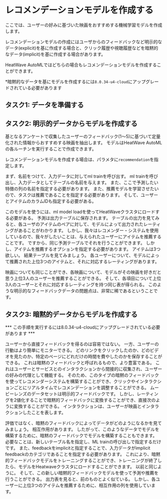# レコメンデーションモデルを作成する

ここでは、ユーザーの好みに基づいた映画をおすすめする機械学習モデルを作成します。

レコメンデーションモデルの作成にはユーザからのフィードバックなど明示的なデータ(explicit)を基に作成する場合と、クリック履歴や視聴履歴などを暗黙的なデータ(implicit)を基に作成する場合があります。

HeatWave AutoMLではどちらの場合もレコメンデーションモデルを作成することができます。

*暗黙的なデータを基にモデルを作成するには`8.0.34-u4-cloud`にアップグレードされている必要があります

## タスク1: データを準備する


## タスク2: 明示的データからモデルを作成する
基となるアンケートで収集したユーザーのフィードバック(1〜5)に基づいて定量化された情報からおすすめする映画を抽出します。
モデルはHeatWave AutoMLの各ルーチンを実行することで作成できます。

レコメンデーションモデルを作成する場合は、パラメタに`recommendation`を指定します。

まず、名前をつけて、入力データに対してml trainを呼び出す。
ml trainを呼び出し、入力データとしてテーブルの名前を与えます。
また、ここで予測したい特徴の列の名前を指定する必要があります。
また、推薦モデルを学習させたいので、タスクは推薦であることを指定する必要があります。
そして、ユーザーとアイテムのカラムIDも指定する必要がある。

このモデルを使うには、ml model loadを使ってHeatWaveクラスタにロードする必要がある。
予測は出力テーブルに保存されます。
テーブルの出力を見てみると、各ユーザのアイテムのペアに対して、モデルによって出力されたレーティングがあることがわかります。
しかし、我々はレコメンダー・システムを使用しているので、我々がしたいことは、与えられたユーザーにアイテムを推薦することです。
ですから、同じ予測テーブルでそれを行うことができます。
しかし、アイテムを推薦するオプションを指定する必要があります。
アイテムは3つ欲しい。
結果テーブルを見てみましょう。
各ユーザーについて、モデルによって推薦された上位3つのアイテムと、それに対応するレーティングがあります。

映画についても同じことができ、各映画について、モデルがその映画を好きだと思う上位3人のユーザーを推薦することができる。
そして、各項目について上位3人のユーザーとそれに対応するレーティングを持つ同じ表が得られる。
このような明示的なフィードバックデータの問題点は、非常に稀であるということです。

## タスク3: 暗黙的データからモデルを作成する
*** この手順を実行するには8.0.34-u4-cloudにアップグレードされている必要があります ***

ユーザーから直接フィードバックを得るのは容易ではない。
一方、ユーザーの行動はより簡単にモニターできる。
どのリンクをクリックしたのか、どのビデオを見たのか、特定のページにどれだけの時間を費やしたのかを保存することができる。
これは暗黙のフィードバックと呼ばれるもので、より豊富である。
これはユーザーとサービスとのインタラクションから間接的に収集され、ユーザーの好みの代理として機能する。
そのため、このタイプの暗黙のフィードバックを使ってレコメンダーシステムを構築することができ、クリックやインタラクションごとにリアルタイムでレコメンデーションを調整することができる。
ムービーレンズのデータセットは明示的フィードバックです。
しかし、レーティングを2値化することで暗黙的フィードバックに変換することができ、直接次のように変換することができる。
インタラクションは、ユーザーが映画とインタラクションしたことを表します。

評価ではなく、暗黙のフィードバックによってデータがどのようになるかを見てみましょう。
相互作用があります。
したがって、このようなデータでモデルを構築するために、暗黙のフィードバックでモデルを構築することもできます。
必要なことは、新しいテーブル名を指定し、ML trainの呼び出しで指定するだけです。
また、feedbackをimplicitと指定することで、入力データがimplicit feedbackのカテゴリであることを指定する必要があります。
これにより、暗黙的フィードバックモデルをトレーニングすることができ、トレーニングが終了したら、モデルをHeatwaveクラスタにロードすることができます。
以前と同じように。
そして、この新しい暗黙的フィードバックモデルを使って予測や推薦を行うことができる。
出力表を見ると、前のものとよく似ている。
しかし、各ユーザーに上位3つのアイテムを推薦するために、相互作用の列を使用しています。


